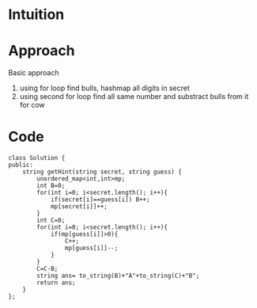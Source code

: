 # Intuition
<!-- Describe your first thoughts on how to solve this problem. -->

# Approach
Basic approach 
1. using for loop find bulls, hashmap all digits in secret
2. using second for loop find all same number and substract bulls from it for cow 


# Code
```
class Solution {
public:
    string getHint(string secret, string guess) {
        unordered_map<int,int>mp;
        int B=0;
        for(int i=0; i<secret.length(); i++){
            if(secret[i]==guess[i]) B++;
            mp[secret[i]]++;
        }
        int C=0;
        for(int i=0; i<secret.length(); i++){
            if(mp[guess[i]]>0){
                C++;
                mp[guess[i]]--;
            }
        }
        C=C-B;
        string ans= to_string(B)+"A"+to_string(C)+"B";
        return ans;
    }
};
```
